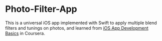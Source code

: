 # Photo-Filter-App

This is a universal iOS app implemented with Swift to apply multiple blend filters and tunings on photos, and learned from [iOS App Development Basics] in Coursera.

  [iOS App Development Basics]: <https://www.coursera.org/learn/ios-app-development-basics/>

